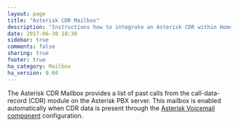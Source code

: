 ```yaml
---
layout: page
title: "Asterisk CDR Mailbox"
description: "Instructions how to integrate an Asterisk CDR within Home Assistant."
date: 2017-06-30 18:30
sidebar: true
comments: false
sharing: true
footer: true
ha_category: Mailbox
ha_version: 0.60
---
```


The Asterisk CDR Mailbox provides a list of past calls from the call-data-record (CDR) module on the Asterisk PBX server.  This mailbox is enabled automatically when CDR data is present through the [Asterisk Voicemail component](/components/asterisk_mbox) configuration.

